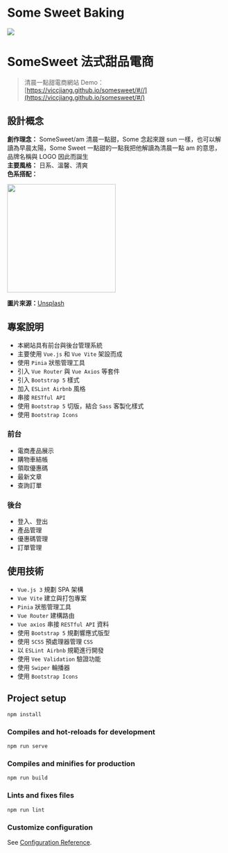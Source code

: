 # Some Sweet Baking

![](https://storage.googleapis.com/vue-course-api.appspot.com/jiangs2023/1679473223127.png?GoogleAccessId=firebase-adminsdk-zzty7%40vue-course-api.iam.gserviceaccount.com&Expires=1742169600&Signature=hoROvfC7j0SRmx5FIrG6GaMyEctLXlIA4%2B%2B2GfononHU%2BF04ZkpromUt%2BAfdnxjpDf4eTeITv%2FasLFTeJY0uoKfqfGkQSTLjv%2BMZAbzo%2FX3QUhG4JwNH1PpIniyK4%2FTEoH1e5zWArFuBxN%2FqH5HQuPkTaeizNplq4Z68DolKvbUbLTfrn3nXQvbo3ZxnyhZl7gnDGwrUmJOuM%2FADgTAhzLlMDkI4kdzDky%2BMsOVCajS9yYsFcCPxnppexqIuOwOkS6E%2FJ377X5oOSNwTvAQnKjNWXdPXo44pQiX3JUd7mLzBn%2BV8NYllpcShhVnD0zD1voZf1h7%2BWgDyTRozxQsrQg%3D%3D)

# SomeSweet 法式甜品電商
> 清晨一點甜電商網站
Demo：[https://viccjiang.github.io/somesweet/#//](https://viccjiang.github.io/somesweet/#/)

## 設計概念
**創作理念：** SomeSweet/am  清晨一點甜，Some 念起來跟 sun 一樣，也可以解讀為早晨太陽，Some Sweet 一點甜的一點我把他解讀為清晨一點 am 的意思，品牌名稱與 LOGO 因此而誕生<br>
**主要風格：** 日系、溫馨、清爽<br>
**色系搭配：**

<img src="https://storage.googleapis.com/vue-course-api.appspot.com/jiangs2023/1679473543018.png?GoogleAccessId=firebase-adminsdk-zzty7%40vue-course-api.iam.gserviceaccount.com&Expires=1742169600&Signature=MwafsxKL9gCmvsKEoQAC%2FqS36M38wqpP6bOSk7vKRVps7bCV7jQz9Eaw9bHCnZ1CxaKzbHXNzsLll2T2Ne9Xby37XBNZCO30ZhylWNd9QP9FxVEAupEUy4TjI%2F4v4UCg17As8394TTPUGngDzKtUbUBfFkRUoVaM3FB2f7eW373XEQrJafF77sBcmhZH%2BBdcC%2FbnvWgPJfh6xWmtgTZtjAokxY%2Fuo1t15EObY6gT3sWGfBnyNAsBtwoiVZt1lZr7nLEJ4lM1tGEzmB6Jobqik3JSwxO9VvMMB35qfxFOhfEYX4ORAXkDrRyG2041Q3TdnwF%2BW93YR8SUe4v8EsOmRA%3D%3D" width="250" /><br>


**圖片來源：**[Unsplash](https://unsplash.com/)


## 專案說明
* 本網站具有前台與後台管理系統
* 主要使用 `Vue.js` 和 `Vue Vite` 架設而成
* 使用 `Pinia` 狀態管理工具
* 引入 `Vue Router` 與 `Vue Axios` 等套件
* 引入 `Bootstrap 5` 樣式
* 加入 `ESLint Airbnb` 風格
* 串接 `RESTful API `
* 使用 `Bootstrap 5` 切版，結合 `Sass` 客製化樣式
* 使用 `Bootstrap Icons`

### 前台
* 電商產品展示
* 購物車結帳
* 領取優惠碼
* 最新文章
* 查詢訂單

### 後台
* 登入、登出
* 產品管理
* 優惠碼管理
* 訂單管理

## 使用技術
* `Vue.js 3` 規劃 SPA 架構 
* `Vue Vite` 建立與打包專案 
* `Pinia` 狀態管理工具
* `Vue Router` 建構路由 
* `Vue axios` 串接 `RESTful API` 資料
* 使用 `Bootstrap 5` 規劃響應式版型
* 使用 `SCSS`  預處理器管理 `CSS`
* 以 `ESLint Airbnb` 規範進行開發
* 使用 `Vee Validation` 驗證功能
* 使用 `Swiper` 輪播器
* 使用 `Bootstrap Icons`

## Project setup
```
npm install
```

### Compiles and hot-reloads for development
```
npm run serve
```

### Compiles and minifies for production
```
npm run build
```

### Lints and fixes files
```
npm run lint
```

### Customize configuration
See [Configuration Reference](https://cli.vuejs.org/config/).
